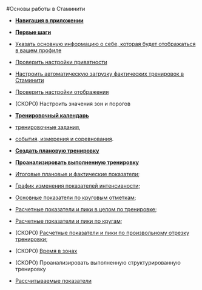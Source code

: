 #Основы работы в Стаминити

* [**Навигация в приложении**](basics/navigation.md)
* [**Первые шаги**](basics/getting-started.md)
 * [Указать основную информацию о себе, которая будет отображаться в вашем профиле](basics/getting-started.md#personalinfo)
 * [Проверить настройки приватности](basics/getting-started.md#privacy)
 * [Настроить автоматическую загрузку фактических тренировок в Стаминити](basics/getting-started.md#sync)
 * [Проверить настройки отображения](basics/getting-started.md#show)
 * (СКОРО) Настроить значения зон и порогов
 

* [**Тренировочный календарь**](basics/calendar.md)
 * [тренировочные задания](basics/calendar.md#activities),
 * [события, измерения и соревнования](basics/calendar.md#items).


* [**Создать плановую тренировку**](basics/create-plan-activity.md)

* [**Проанализировать выполненную тренировку**](basics/analyse-detailed-activity.md)
 * [Итоговые плановые и фактические показатели](basics/analyse-detailed-activity.md#planfact);
 * [График изменения показателей интенсивности](basics/analyse-detailed-activity.md#measurementchart);
 * [Основные показатели по круговым отметкам](basics/analyse-detailed-activity.md#laps);
 * [Расчетные показатели и пики в целом по тренировке](basics/analyse-detailed-activity.md#metrics);
 * [Расчетные показатели и пики по кругам](basics/analyse-detailed-activity.md#lapmetrics);
 * (СКОРО) [Расчетные показатели и пики по произвольному отрезку тренировки](basics/analyse-detailed-activity.md#intervalmetrics);
 * (СКОРО) [Время в зонах](basics/analyse-detailed-activity.md#timeinzone)



* (CКОРО) Проанализировать выполненную структурированную тренировку

* [Рассчитываемые показатели](basics/measures.md)

